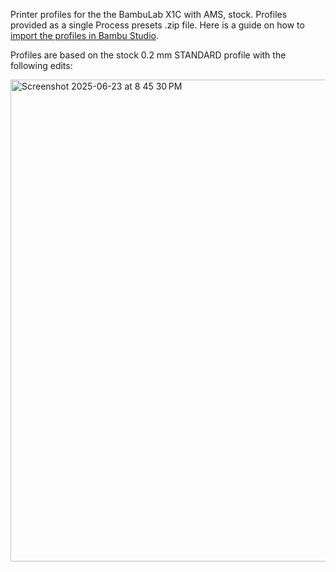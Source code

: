 Printer profiles for the the BambuLab X1C with AMS, stock. Profiles provided as a single Process presets .zip file. 
Here is a guide on how to [import the profiles in Bambu Studio](https://wiki.bambulab.com/en/bambu-studio/export-filament).

Profiles are based on the stock 0.2 mm STANDARD profile with the following edits:

<img width="771" alt="Screenshot 2025-06-23 at 8 45 30 PM" src="https://github.com/user-attachments/assets/5fc8f6ca-5ccf-4758-9c88-734cc9e7da95" />
